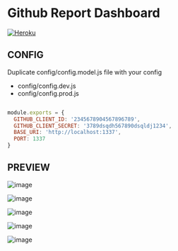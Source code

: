 # Github Report Dashboard
[![Heroku](https://heroku-badge.herokuapp.com/?app=heroku-badge)](https://peaceful-temple-15204.herokuapp.com/)

## CONFIG

Duplicate config/config.model.js file with your config
- config/config.dev.js
- config/config.prod.js

```config.dev.js

module.exports = {
  GITHUB_CLIENT_ID: '2345678904567896789',
  GITHUB_CLIENT_SECRET: '3789dsqdh567890dsqldj1234',
  BASE_URI: 'http://localhost:1337',
  PORT: 1337
}

```
## PREVIEW

![image](https://user-images.githubusercontent.com/3717296/46327127-099cb580-c5ce-11e8-892d-f3fe853247f4.png)

![image](https://cloud.githubusercontent.com/assets/3717296/24350718/8d925510-12e3-11e7-9930-c39217bf3971.png)

![image](https://cloud.githubusercontent.com/assets/3717296/24350728/96e1da14-12e3-11e7-8349-57d42b10f0ee.png)

![image](https://cloud.githubusercontent.com/assets/3717296/24350747/a904807a-12e3-11e7-8fdd-cc8f7f04b6f0.png)

![image](https://user-images.githubusercontent.com/3717296/46327127-099cb580-c5ce-11e8-892d-f3fe853247f4.png)